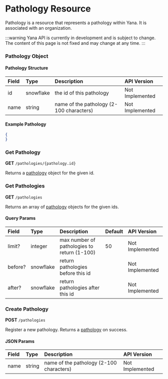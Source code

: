 # Pathology Resource

Pathology is a resource that represents a pathology within Yana. It is associated with an organization.

:::warning
Yana API is currently in development and is subject to change. The content of this page is not fixed and may change at any time.
:::

### Pathology Object

#### Pathology Structure

| Field             | Type      | Description                                   | API Version       |
| :---              | :---      | :---                                          | :---              |
| id                | snowflake | the id of this pathology                      | Not Implemented   |
| name              | string    | name of the pathology (2-100 characters)      | Not Implemented   |

#### Example Pathology

```json
{
}
```

### Get Pathology

**GET** `/pathologies/{pathology.id}`

Returns a [pathology](#pathology-object) object for the given id.

### Get Pathologies

**GET** `/pathologies`

Returns an array of [pathology](#pathology-object) objects for the given ids.

#### Query Params

| Field             | Type      | Description                                   | Default   | API Version       |
| :---              | :---      | :---                                          | :---      | :---              |
| limit?            | integer   | max number of pathologies to return (1-100)   | 50        | Not Implemented   |
| before?           | snowflake | return pathologies before this id             |           | Not Implemented   |
| after?            | snowflake | return pathologies after this id              |           | Not Implemented   |

### Create Pathology

**POST** `/pathologies`

Register a new pathology. Returns a [pathology](#pathology-object) on success.

#### JSON Params

| Field             | Type      | Description                                   | API Version       |
| :---              | :---      | :---                                          | :---              |
| name              | string    | name of the pathology (2-100 characters)      | Not Implemented   |
